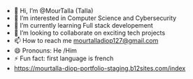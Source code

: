 - 👋 Hi, I’m @MourTalla (Talla)
- 👀 I’m interested in Computer Science and Cybersecurity
- 🌱 I’m currently learning Full stack developement
- 💞️ I’m looking to collaborate on  exciting tech projects
- 📫 How to reach me mourtalladiop127@gmail.com
- 😄 Pronouns: He /Him
- ⚡ Fun fact: first language is french
- https://mourtalla-diop-portfolio-staging.b12sites.com/index

<!---
Mourtish/Mourtish is a ✨ special ✨ repository because its `README.md` (this file) appears on your GitHub profile.
You can click the Preview link to take a look at your changes.
--->
